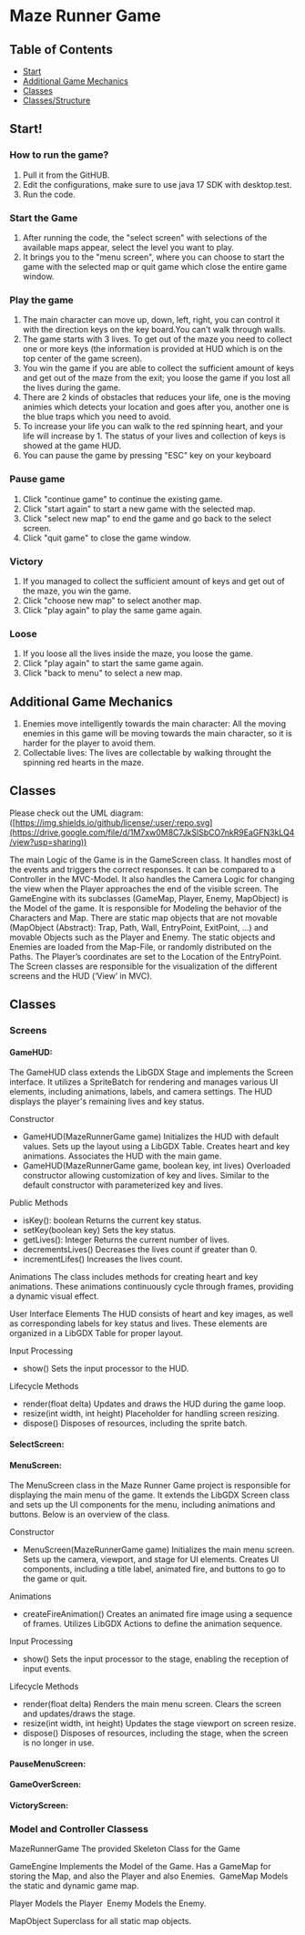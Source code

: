 # Maze Runner Game

## Table of Contents


- [Start](#start)
- [Additional Game Mechanics](#additionalgamemechanics)
- [Classes](#classes)
- [Classes/Structure](#classes/structure)


## Start!
### How to run the game?

1. Pull it from the GitHUB.
2. Edit the configurations, make sure to use java 17 SDK with desktop.test.
3. Run the code.

### Start the Game
1. After running the code, the "select screen" with selections of the available maps appear, select the level you want to play.
2. It brings you to the "menu screen", where you can choose to start the game with the selected map or quit game which close the entire game window.

### Play the game
1. The main character can move up, down, left, right, you can control it with the direction keys on the key board.You can't walk through walls.
2. The game starts with 3 lives. To get out of the maze you need to collect one or more keys (the information is provided at HUD which is on the top center of the game screen).
3. You win the game if you are able to collect the sufficient amount of keys and get out of the maze from the exit; you loose the game if you lost all the lives during the game.
4. There are 2 kinds of obstacles that reduces your life, one is the moving animies which detects your location and goes after you, another one is the blue traps which you need to avoid.
5. To increase your life you can walk to the red spinning heart, and your life will increase by 1. The status of your lives and collection of keys is showed at the game HUD.
6. You can pause the game by pressing "ESC" key on your keyboard

### Pause game
1. Click "continue game" to continue the existing game.
2. Click "start again" to start a new game with the selected map.
3. Click "select new map" to end the game and go back to the select screen.
4. Click "quit game" to close the game window.

### Victory
1. If you managed to collect the sufficient amount of keys and get out of the maze, you win the game.
2. Click "choose new map" to select another map.
3. Click "play again" to play the same game again.

### Loose
1. If you loose all the lives inside the maze, you loose the game.
2. Click "play again" to start the same game again.
3. Click "back to menu" to select a new map.


## Additional Game Mechanics
1. Enemies move intelligently towards the main character: All the moving enemies in this game will be moving towards the main character, so it is harder for the player to avoid them.
2. Collectable lives: The lives are collectable by walking throught the spinning red hearts in the maze.



## Classes

Please check out the UML diagram: ([https://img.shields.io/github/license/:user/:repo.svg](https://drive.google.com/file/d/1M7xw0M8C7JkSlSbCO7nkR9EaGFN3kLQ4/view?usp=sharing))

The main Logic of the Game is in the GameScreen class. It handles most of the events and triggers the correct responses. It can be compared to a Controller in the MVC-Model. It also handles the Camera Logic for changing the view when the Player approaches the end of the visible screen.
The GameEngine with its subclasses (GameMap, Player, Enemy, MapObject) is the Model of the game. It is responsible for Modeling the behavior of the Characters and Map. There are static map objects that are not movable (MapObject (Abstract): Trap, Path, Wall, EntryPoint, ExitPoint, …) and movable Objects such as the Player and Enemy. The static objects and Enemies are loaded from the Map-File, or randomly distributed on the Paths. The Player’s coordinates are set to the Location of the EntryPoint.
The Screen classes are responsible for the visualization of the different screens and the HUD (‘View’ in MVC).

## Classes

### Screens
#### GameHUD:

The GameHUD class extends the LibGDX Stage and implements the Screen interface. It utilizes a SpriteBatch for rendering and manages various UI elements, including animations, labels, and camera settings. The HUD displays the player's remaining lives and key status.

Constructor
- GameHUD(MazeRunnerGame game)
Initializes the HUD with default values.
Sets up the layout using a LibGDX Table.
Creates heart and key animations.
Associates the HUD with the main game.
- GameHUD(MazeRunnerGame game, boolean key, int lives)
Overloaded constructor allowing customization of key and lives.
Similar to the default constructor with parameterized key and lives.

Public Methods
- isKey(): boolean
Returns the current key status.
- setKey(boolean key)
Sets the key status.
- getLives(): Integer
Returns the current number of lives.
- decrementsLives()
Decreases the lives count if greater than 0.
- incrementLifes()
Increases the lives count.

Animations
The class includes methods for creating heart and key animations. These animations continuously cycle through frames, providing a dynamic visual effect.


User Interface Elements
The HUD consists of heart and key images, as well as corresponding labels for key status and lives. These elements are organized in a LibGDX Table for proper layout.

Input Processing
- show()
Sets the input processor to the HUD.

Lifecycle Methods
- render(float delta)
Updates and draws the HUD during the game loop.
- resize(int width, int height)
Placeholder for handling screen resizing.
- dispose()
Disposes of resources, including the sprite batch.




#### SelectScreen:

#### MenuScreen:
The MenuScreen class in the Maze Runner Game project is responsible for displaying the main menu of the game. It extends the LibGDX Screen class and sets up the UI components for the menu, including animations and buttons. Below is an overview of the class.

Constructor
- MenuScreen(MazeRunnerGame game)
Initializes the main menu screen.
Sets up the camera, viewport, and stage for UI elements.
Creates UI components, including a title label, animated fire, and buttons to go to the game or quit.

Animations
- createFireAnimation()
Creates an animated fire image using a sequence of frames.
Utilizes LibGDX Actions to define the animation sequence.

Input Processing
- show()
Sets the input processor to the stage, enabling the reception of input events.

Lifecycle Methods
- render(float delta)
Renders the main menu screen.
Clears the screen and updates/draws the stage.
- resize(int width, int height)
Updates the stage viewport on screen resize.
- dispose()
Disposes of resources, including the stage, when the screen is no longer in use.

#### PauseMenuScreen:
#### GameOverScreen:

#### VictoryScreen:


### Model and Controller Classess
MazeRunnerGame
The provided Skeleton Class for the Game

GameEngine
Implements the Model of the Game. Has a GameMap for storing the Map, and also the Player and also Enemies.
 GameMap
Models the static and dynamic game map.

Player
Models the Player
 Enemy
Models the Enemy.

MapObject
Superclass for all static map objects.

